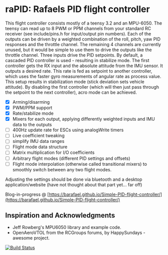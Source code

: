 # raPID: Rafaels PID flight controller

This flight controller consists mostly of a teensy 3.2 and an MPU-6050. The
teensy can read up to 8 PWM or PPM channels from your standard RC receiver (see
include/pins.h for input/output pin numbers). Each of the outputs can be driven
by a weighted combination of the roll, pitch, yaw PID responses and the
throttle channel. The remaining 4 channels are currently unused, but it would
be simple to use them to drive the outputs like the throttle channel. Three
inputs drive the PID setpoints. By default, a cascaded PID controller is used -
resulting in stabilize mode. The first controller gets the RX input and the
absolute attitude from the IMU sensor. It outputs a desired rate. This rate is
fed as setpoint to another controller, which uses the faster gyro measurements
of angular rate as process value. This setup results in stabilization mode
(stick deviation sets vehicle attitude). By disabling the first controller
(which will then just pass through the setpoint to the next controller), acro
mode can be achieved.

- [x] Arming/disarming
- [x] PWM/PPM support
- [x] Rate/stabilize mode
- [x] Mixers for each output, applying differently weighted inputs and IMU data to the outputs
- [ ] 400Hz update rate for ESCs using analogWrite timers
- [ ] Live coefficient tweaking
- [ ] simplify IMU data ranges
- [ ] Flight mode data structure
- [ ] Matrix multiplication for I/O coefficients
- [ ] Arbitrary flight modes (different PID settings and offsets)
- [ ] Flight mode interpolation (otherwise called transitional mixers) to smoothly switch between any two flight modes.

Adjusting the settings should be done via bluetooth and a desktop application/website (have not thought about that part yet... far off)

Blog-in-progress @ [https://barafael.github.io/Simple-PID-flight-controller/](https://barafael.github.io/Simple-PID-flight-controller/)

## Inspiration and Acknowledgments

* Jeff Rowberg's MPU6050 library and example code.
* OpenAeroVTOL from the RCGroups forums, by HappySundays - awesome project.

[![Build Status](https://travis-ci.org/barafael/raPID.svg?branch=master)](https://travis-ci.org/barafael/raPID)
